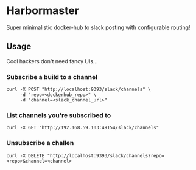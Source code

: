 # Harbormaster

Super minimalistic docker-hub to slack posting with configurable routing!

## Usage

Cool hackers don't need fancy UIs...

### Subscribe a build to a channel

```
curl -X POST "http://localhost:9393/slack/channels" \
     -d "repo=<dockerhub_repo>" \
     -d "channel=<slack_channel_url>"
```

### List channels you're subscribed to

```
curl -X GET "http://192.168.59.103:49154/slack/channels"
```

### Unsubscribe a challen


```
curl -X DELETE "http://localhost:9393/slack/channels?repo=<repo>&channel=<channel>
```
